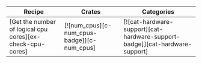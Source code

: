 | Recipe | Crates | Categories |
|--------|--------|------------|
| [Get the number of logical cpu cores][ex-check-cpu-cores] | [![num_cpus][c-num_cpus-badge]][c-num_cpus] | [![cat-hardware-support][cat-hardware-support-badge]][cat-hardware-support] |
